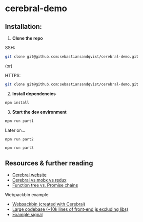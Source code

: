 # cerebral-demo

## Installation:

1. **Clone the repo**

SSH:
```bash
git clone git@github.com:sebastiansandqvist/cerebral-demo.git
```

(or)

HTTPS:
```bash
git clone git@github.com:sebastiansandqvist/cerebral-demo.git
```

2. **Install dependencies**

```bash
npm install
```

3. **Start the dev environment**

```bash
npm run part1
```

Later on...

```bash
npm run part2
```

```bash
npm run part3
```


## Resources & further reading

- [Cerebral website](http://cerebraljs.com/docs/introduction/)
- [Cerebral vs mobx vs redux](http://www.christianalfoni.com/articles/2017_03_19_Cerebral-2)
- [Function tree vs. Promise chains](http://www.christianalfoni.com/articles/2017_04_16_The-second-case-for-function-tree)

Webpackbin example
- [Webpackbin (created with Cerebral)](https://www.webpackbin.com/)
- [Large codebase (~10k lines of front-end js excluding libs)](https://github.com/cerebral/webpackbin)
- [Example signal](https://github.com/cerebral/webpackbin/blob/master/src/modules/app/signals/githubConvertClicked.js)